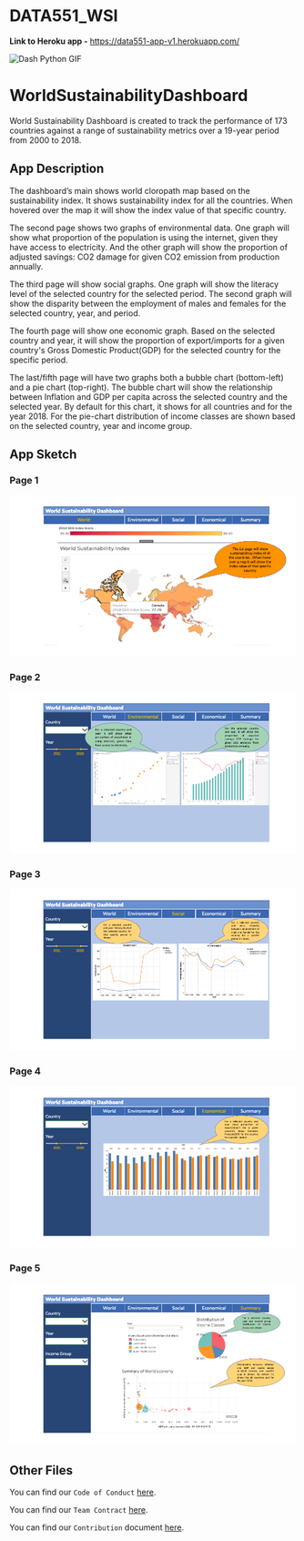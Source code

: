 # DATA551_WSI

**Link to Heroku app -** https://data551-app-v1.herokuapp.com/

![Dash Python GIF](dashboard_sketch/Dash_Recording_Python.gif)

# WorldSustainabilityDashboard

World Sustainability Dashboard is created to track the performance of 173 countries against a range of sustainability metrics over a 19-year period from 2000 to 2018.

## App Description

The dashboard’s main shows world cloropath map based on the sustainability index. It shows sustainability index for all the countries. When hovered over the map it will show the index value of that specific country.

The second page shows two graphs of environmental data. One graph will show what proportion of the population is using the internet, given they have access to electricity. And the other graph will show the proportion of adjusted savings: CO2 damage for given CO2 emission from production annually.

The third page will show social graphs. One graph will show the literacy level of the selected country for the selected period. The second graph will show the disparity between the employment of males and females for the selected country, year, and period.

The fourth page will show one economic graph. Based on the selected country and year, it will show the proportion of export/imports for a given country's Gross Domestic Product(GDP) for the selected country for the specific period.

The last/fifth page will have two graphs both a bubble chart (bottom-left) and a pie chart (top-right). The bubble chart will show the relationship between Inflation and GDP per capita across the selected country and the selected year. By default for this chart, it shows for all countries and for the year 2018. For the pie-chart distribution of income classes are shown based on the selected country, year and income group.   

## App Sketch

### Page 1

![World Sustainability Dashboard, Page 1](./dashboard_sketch/page1.png)

### Page 2

![VWorld Sustainability Dashboard, Page 2](./dashboard_sketch/page2.png)

### Page 3

![World Sustainability Dashboard, Page 3](./dashboard_sketch/page3.png)

### Page 4

![World Sustainability Dashboard, Page 4](./dashboard_sketch/page4.png)

### Page 5

![VWorld Sustainability Dashboard, Page 5](./dashboard_sketch/page5.png)

## Other Files

You can find our `Code of Conduct` [here](./project_guidelines/Code_of_Conduct.md).

You can find our `Team Contract` [here](./project_guidelines/team-contract.md).

You can find our `Contribution` document [here](./project_guidelines/CONTRIBUTION.md).
